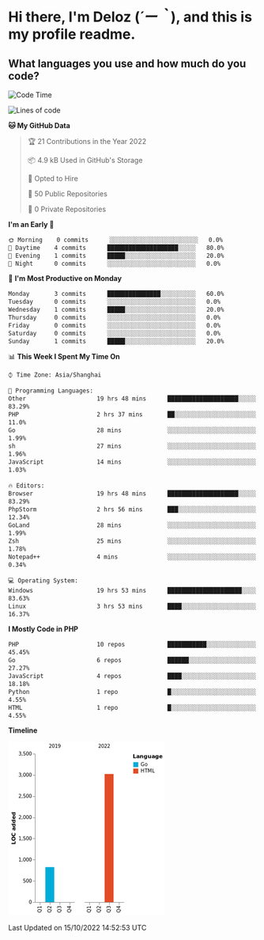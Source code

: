 # **Hi there, I'm Deloz (*´ー｀*), and this is my profile readme.**
<!--  [![Profile views](https://gpvc.arturio.dev/dank-del)](https://github.com/dank-del) -->
## **What languages you use and how much do you code?**

<!--START_SECTION:waka-->
![Code Time](http://img.shields.io/badge/Code%20Time-32%20hrs%2010%20mins-blue)

![Lines of code](https://img.shields.io/badge/From%20Hello%20World%20I%27ve%20Written-4%20Thousand%20lines%20of%20code-blue)

**🐱 My GitHub Data** 

> 🏆 21 Contributions in the Year 2022
 > 
> 📦 4.9 kB Used in GitHub's Storage 
 > 
> 💼 Opted to Hire
 > 
> 📜 50 Public Repositories 
 > 
> 🔑 0 Private Repositories  
 > 
**I'm an Early 🐤** 

```text
🌞 Morning    0 commits      ░░░░░░░░░░░░░░░░░░░░░░░░░   0.0% 
🌆 Daytime    4 commits      ████████████████████░░░░░   80.0% 
🌃 Evening    1 commits      █████░░░░░░░░░░░░░░░░░░░░   20.0% 
🌙 Night      0 commits      ░░░░░░░░░░░░░░░░░░░░░░░░░   0.0%

```
📅 **I'm Most Productive on Monday** 

```text
Monday       3 commits      ███████████████░░░░░░░░░░   60.0% 
Tuesday      0 commits      ░░░░░░░░░░░░░░░░░░░░░░░░░   0.0% 
Wednesday    1 commits      █████░░░░░░░░░░░░░░░░░░░░   20.0% 
Thursday     0 commits      ░░░░░░░░░░░░░░░░░░░░░░░░░   0.0% 
Friday       0 commits      ░░░░░░░░░░░░░░░░░░░░░░░░░   0.0% 
Saturday     0 commits      ░░░░░░░░░░░░░░░░░░░░░░░░░   0.0% 
Sunday       1 commits      █████░░░░░░░░░░░░░░░░░░░░   20.0%

```


📊 **This Week I Spent My Time On** 

```text
⌚︎ Time Zone: Asia/Shanghai

💬 Programming Languages: 
Other                    19 hrs 48 mins      ████████████████████░░░░░   83.29% 
PHP                      2 hrs 37 mins       ██░░░░░░░░░░░░░░░░░░░░░░░   11.0% 
Go                       28 mins             ░░░░░░░░░░░░░░░░░░░░░░░░░   1.99% 
sh                       27 mins             ░░░░░░░░░░░░░░░░░░░░░░░░░   1.96% 
JavaScript               14 mins             ░░░░░░░░░░░░░░░░░░░░░░░░░   1.03%

🔥 Editors: 
Browser                  19 hrs 48 mins      ████████████████████░░░░░   83.29% 
PhpStorm                 2 hrs 56 mins       ███░░░░░░░░░░░░░░░░░░░░░░   12.34% 
GoLand                   28 mins             ░░░░░░░░░░░░░░░░░░░░░░░░░   1.99% 
Zsh                      25 mins             ░░░░░░░░░░░░░░░░░░░░░░░░░   1.78% 
Notepad++                4 mins              ░░░░░░░░░░░░░░░░░░░░░░░░░   0.34%

💻 Operating System: 
Windows                  19 hrs 53 mins      █████████████████████░░░░   83.63% 
Linux                    3 hrs 53 mins       ████░░░░░░░░░░░░░░░░░░░░░   16.37%

```

**I Mostly Code in PHP** 

```text
PHP                      10 repos            ███████████░░░░░░░░░░░░░░   45.45% 
Go                       6 repos             ██████░░░░░░░░░░░░░░░░░░░   27.27% 
JavaScript               4 repos             ████░░░░░░░░░░░░░░░░░░░░░   18.18% 
Python                   1 repo              █░░░░░░░░░░░░░░░░░░░░░░░░   4.55% 
HTML                     1 repo              █░░░░░░░░░░░░░░░░░░░░░░░░   4.55%

```


**Timeline**

![Chart not found](https://raw.githubusercontent.com/deloz/deloz/main/charts/bar_graph.png) 


 Last Updated on 15/10/2022 14:52:53 UTC
<!--END_SECTION:waka-->
